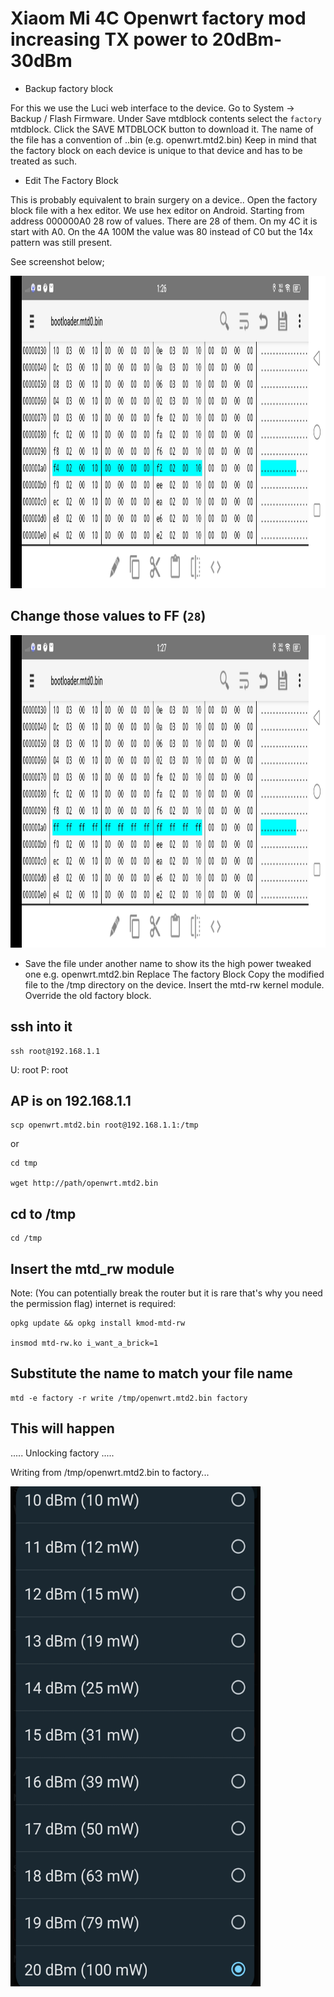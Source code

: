 #  Xiaom Mi 4C Openwrt factory mod increasing TX power to 20dBm-30dBm


- Backup factory block

For this we use the Luci web interface to the device.
Go to System → Backup / Flash Firmware.
Under Save mtdblock contents select the `factory` mtdblock.
Click the SAVE MTDBLOCK button to download it.
The name of the file has a convention of <HOSTNAME>.<Partition name>.bin (e.g. openwrt.mtd2.bin)
Keep in mind that the factory block on each device is unique to that device and has to be treated as such.

- Edit The Factory Block

This is probably equivalent to brain surgery on a device..
Open the factory block file with a hex editor. We use hex editor on Android.
Starting from address 000000A0 28 row of values.
There are 28 of them.
On my 4C it is start with A0.
On the 4A 100M the value was 80 instead of C0 but the 14x pattern was still present.

See screenshot below;


<img width="800" height="500" src="https://github.com/xiv3r/20dBm-30dBm-Xiaomi-Mi-4C-Router-Mod/blob/main/Main/Screenshot_20231227_132624.jpg">

## Change those values to FF (`28`)

<img width="800" height="500" src="https://github.com/xiv3r/20dBm-30dBm-Xiaomi-Mi-4C-Router-Mod/blob/main/Main/Screenshot_20231227_132730.jpg">



- Save the file under another name to show its the high power tweaked one e.g. openwrt.mtd2.bin
Replace The factory Block
Copy the modified file to the /tmp directory on the device.
Insert the mtd-rw kernel module.
Override the old factory block.


## ssh into it

    ssh root@192.168.1.1

  U: root
  P: root

## AP is on 192.168.1.1

    scp openwrt.mtd2.bin root@192.168.1.1:/tmp
   
   or
    
    cd tmp
    
    wget http://path/openwrt.mtd2.bin

## cd to /tmp
   
    cd /tmp

## Insert the mtd_rw module 

Note: (You can potentially break the router but it is rare that's why you need the permission flag)
internet is required:

    opkg update && opkg install kmod-mtd-rw

    insmod mtd-rw.ko i_want_a_brick=1

## Substitute the name to match your file name
   
    mtd -e factory -r write /tmp/openwrt.mtd2.bin factory

## This will happen

.....
Unlocking factory 
.....

Writing from /tmp/openwrt.mtd2.bin to factory... 


<img width="400" height="800" src="https://github.com/xiv3r/20dBm-30dBm-Xiaomi-Mi-4C-Router-Mod/blob/main/Main/IMG_20231227_135553.jpg">
